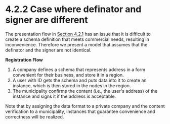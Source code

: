 # 4.2.2 Case where definator and signer are different

The presentation flow in [Section 4.2.1](4.2.1-case-where-definator-and-signer-are-the-same.md) has an issue that it is difficult to create a schema definition that meets commercial needs, resulting in inconvenience. Therefore we present a model that assumes that the definator and the signer are not identical.

**Registration Flow**

1. A company defines a schema that represents address in a form convenient for their business, and store it in a region.
2. A user with ID gets the schema and puts data into it to create an instance, which is then stored in the nodes in the region.
3. The municipality confirms the content (i.e., the user's address) of the instance and signs it if the address is acceptable.

Note that by assigning the data format to a private company and the content verification to a municipality, instances that guarantee convenience and correctness will be realized.
